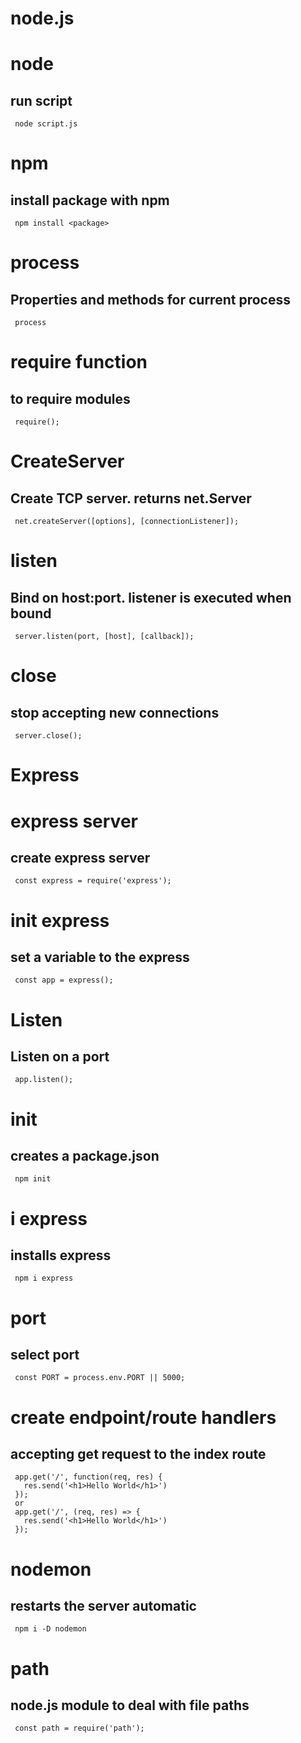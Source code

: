 # node.js

# node
 
 ## run script
  ```
   node script.js
  ```

# npm
 
 ## install package with npm
  ```
   npm install <package>
  ```

# process
 
 ## Properties and methods for current process
  ```
   process
  ```

# require function
 
 ## to require modules
  ```
   require();
  ```

# CreateServer
 
 ## Create TCP server. returns net.Server
  ```
   net.createServer([options], [connectionListener]);
  ```

# listen
 
 ## Bind on host:port. listener is executed when bound
  ```
   server.listen(port, [host], [callback]);
  ```

# close
 
 ## stop accepting new connections
  ```
   server.close();
  ```

# Express

# express server
 
 ## create express server
  ```
   const express = require('express');
  ```

# init express
 
 ## set a variable to the express
  ```
   const app = express();
  ```


# Listen
 
 ## Listen on a port
  ```
   app.listen();
  ```

# init
 
 ## creates a package.json
  ```
   npm init
  ```

# i express
 
 ## installs express
  ```
   npm i express
  ```

# port
 
 ## select port
  ```
   const PORT = process.env.PORT || 5000;
  ```

# create endpoint/route handlers
 
 ## accepting get request to the index route
  ```
   app.get('/', function(req, res) {
     res.send('<h1>Hello World</h1>')
   });
   or
   app.get('/', (req, res) => {
     res.send('<h1>Hello World</h1>')
   });
  ```
# nodemon
 
 ## restarts the server automatic
  ```
   npm i -D nodemon
  ```
# path
 
 ## node.js module to deal with file paths
  ```
   const path = require('path');
  ```
  